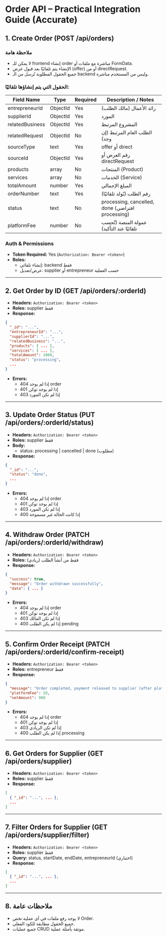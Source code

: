 # Order API – Practical Integration Guide (Accurate)

## 1. Create Order (POST /api/orders)

### ملاحظة هامة
- لا يمكن للـ frontend إنشاء order مباشرة مع ملفات أو FormData.
- الإنشاء يتم تلقائيًا بعد قبول عرض (offer) أو من directRequest.
- جميع الحقول المطلوبة تُرسل من الـ backend وليس من المستخدم مباشرة.

### الحقول التي يتم إنشاؤها تلقائيًا:
| Field Name           | Type    | Required | Description / Notes                                 |
|----------------------|---------|----------|-----------------------------------------------------|
| entrepreneurId       | ObjectId| Yes      | رائد الأعمال (مالك الطلب)                          |
| supplierId           | ObjectId| Yes      | المورد                                              |
| relatedBusiness      | ObjectId| Yes      | المشروع المرتبط                                     |
| relatedRequest       | ObjectId| No       | الطلب العام المرتبط (إن وجد)                        |
| sourceType           | text    | Yes      | offer أو direct                                     |
| sourceId             | ObjectId| Yes      | رقم العرض أو directRequest                          |
| products             | array   | No       | المنتجات (Product)                                  |
| services             | array   | No       | الخدمات (Service)                                   |
| totalAmount          | number  | Yes      | المبلغ الإجمالي                                     |
| orderNumber          | text    | Yes      | رقم الطلب (يُولد تلقائيًا)                          |
| status               | text    | No       | processing, cancelled, done (افتراضي processing)    |
| platformFee          | number  | No       | عمولة المنصة (تُحسب تلقائيًا عند التأكيد)            |

### Auth & Permissions
- **Token Required:** Yes (`Authorization: Bearer <token>`)
- **Roles:**
  - إنشاء تلقائي: backend فقط
  - عرض/تعديل: supplier أو entrepreneur حسب العملية

---

## 2. Get Order by ID (GET /api/orders/:orderId)
- **Headers:** `Authorization: Bearer <token>`
- **Roles:** supplier فقط
- **Response:**
```json
{
  "_id": "...",
  "entrepreneurId": "...",
  "supplierId": "...",
  "relatedBusiness": "...",
  "products": [ ... ],
  "services": [ ... ],
  "totalAmount": 1000,
  "status": "processing",
  ...
}
```
- **Errors:**
  - 404 إذا لم يوجد order
  - 401 إذا لم يوجد توكن
  - 403 إذا لم تكن المورد

---

## 3. Update Order Status (PUT /api/orders/:orderId/status)
- **Headers:** `Authorization: Bearer <token>`
- **Roles:** supplier فقط
- **Body:**
  - status: processing | cancelled | done (مطلوب)
- **Response:**
```json
{
  "_id": "...",
  "status": "done",
  ...
}
```
- **Errors:**
  - 404 إذا لم يوجد order
  - 401 إذا لم يوجد توكن
  - 403 إذا لم تكن المورد
  - 400 إذا كانت الحالة غير مسموحة

---

## 4. Withdraw Order (PATCH /api/orders/:orderId/withdraw)
- **Headers:** `Authorization: Bearer <token>`
- **Roles:** فقط من أنشأ الطلب (ريادي)
- **Response:**
```json
{
  "success": true,
  "message": "Order withdrawn successfully",
  "data": { ... }
}
```
- **Errors:**
  - 404 إذا لم يوجد order
  - 401 إذا لم يوجد توكن
  - 403 إذا لم تكن المالك
  - 400 إذا لم يكن الطلب pending

---

## 5. Confirm Order Receipt (PATCH /api/orders/:orderId/confirm-receipt)
- **Headers:** `Authorization: Bearer <token>`
- **Roles:** entrepreneur فقط
- **Response:**
```json
{
  "message": "Order completed, payment released to supplier (after platform fee deduction).",
  "platformFee": 20,
  "netAmount": 980
}
```
- **Errors:**
  - 404 إذا لم يوجد order
  - 401 إذا لم يوجد توكن
  - 403 إذا لم تكن الريادي
  - 400 إذا لم يكن الطلب processing

---

## 6. Get Orders for Supplier (GET /api/orders/supplier)
- **Headers:** `Authorization: Bearer <token>`
- **Roles:** supplier فقط
- **Response:**
```json
[
  { "_id": "...", ... },
  ...
]
```

---

## 7. Filter Orders for Supplier (GET /api/orders/supplier/filter)
- **Headers:** `Authorization: Bearer <token>`
- **Roles:** supplier فقط
- **Query:** status, startDate, endDate, entrepreneurId (اختياري)
- **Response:**
```json
[
  { "_id": "...", ... },
  ...
]
```

---

## 8. ملاحظات عامة
- لا يوجد رفع ملفات في أي عملية تخص Order.
- جميع الحقول مطابقة للكود الفعلي.
- جميع عمليات CRUD موثقة بأمثلة عملية. 